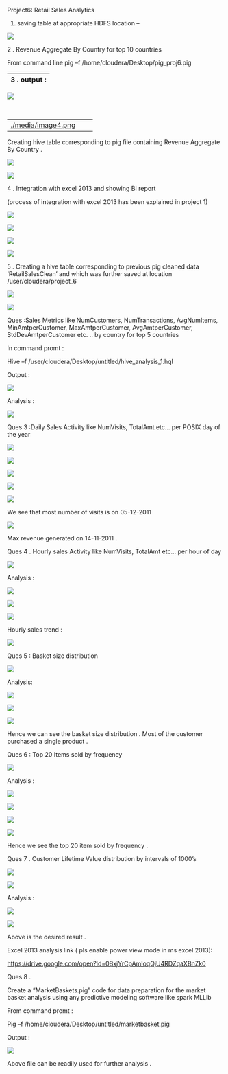 Project6: Retail Sales Analytics

1. saving table at appropriate HDFS location –

![](media/e8297bea477576106f27aae5d90a36ee.png)

2 . Revenue Aggregate By Country for top 10 countries

From command line pig –f /home/cloudera/Desktop/pig\_proj6.pig

| 3 . output : |
|--------------|


![](media/cbe880caf0602563c76f9344cf35d6ae.png)

 

|                                          |   |   |
|------------------------------------------|---|---|
| [./media/image4.png](./media/image4.png) |   |   |

Creating hive table corresponding to pig file containing Revenue Aggregate By
Country .

![](media/b7d9352226744ac981b95e043922fb7a.png)

![](media/a10918cb39248cb11d50317d49538ca8.png)

4 . Integration with excel 2013 and showing BI report

(process of integration with excel 2013 has been explained in project 1)

![](media/f7295e3fc170d8e92ce5a61e3a14c93e.png)

![](media/731bb689ce227bf689b198010d8154f3.png)

![](media/9b4c88dfba57a82d53ff7e95fd0d6edd.png)

![](media/5531f60eda155219f824a313af4c351d.png)

5 . Creating a hive table corresponding to previous pig cleaned data
‘RetailSalesClean’ and which was further saved at location
/user/cloudera/project\_6

![](media/27c068cb5116eb2fe8ae714cdb8f4e5d.png)

![](media/5d54d5fc43cd44735db93bf15d2a2b50.png)

Ques :Sales Metrics like NumCustomers, NumTransactions, AvgNumItems,
MinAmtperCustomer, MaxAmtperCustomer, AvgAmtperCustomer, StdDevAmtperCustomer
etc. .. by country for top 5 countries

In command promt :

Hive –f /user/cloudera/Desktop/untitled/hive\_analysis\_1.hql

Output :

![](media/befcf1525d96f1fc7045c3e4287bc3f3.png)

Analysis :

![](media/24fa364d88622698b349ac54e71f8da7.png)

Ques 3 :Daily Sales Activity like NumVisits, TotalAmt etc… per POSIX day of the
year

![](media/ff2004cc2d0ab020cc374b7a6baa97e9.png)

![](media/c69766a0b7e291d2fe0a59f651219197.png)

![](media/ef9be7f1cd846d1c19d723ae110097b4.png)

![](media/bf6f17d72af21fc77e91149ff87ee756.png)

![](media/2d040db14db9188f1dfa83382deb00bf.png)

We see that most number of visits is on 05-12-2011

![](media/cec4acf83234fe7b091a84f33c4a17f8.png)

Max revenue generated on 14-11-2011 .

Ques 4 . Hourly sales Activity like NumVisits, TotalAmt etc… per hour of day

![](media/101a651f190bfbd1fc301ba219a5e186.png)

Analysis :

![](media/44c741291f365a3f250682f1f9d10f3d.png)

![](media/062dd42289968ad7ba58589e252e6ae0.png)

![](media/266327e5a77e445b516b64c3c14d5d07.png)

Hourly sales trend :

![](media/28c97d4cb01bf4f7ad7876670547152a.png)

Ques 5 : Basket size distribution

![](media/8588a28608480c3d45f7e554b8d6fd7a.png)

Analysis:

![](media/269a1b95e8d83109a2d13a81437e617b.png)

![](media/f4775ae59db19dd4ecd326547eb31cfe.png)

![](media/cf5c70768ff50ea0b64fee6a35b683e7.png)

Hence we can see the basket size distribution . Most of the customer purchased a
single product .

Ques 6 : Top 20 Items sold by frequency

![](media/96869c4f87eec347c01d55dd773b9a9b.png)

Analysis :

![](media/13e1cdc4df30d771de740e3d4cbee3b0.png)

![](media/0cab3c8c2b1d127afdafc65973cc694b.png)

![](media/4fc4b2b69b1ee73237e0069678758e5a.png)

![](media/be086354173e4711e36409f7bd84c49a.png)

Hence we see the top 20 item sold by frequency .

Ques 7 . Customer Lifetime Value distribution by intervals of 1000’s

![](media/e6428b01dc661b8b4a2e61cfd30cc15d.png)

![](media/96f18ebbf769e1990cd801f946f5f042.png)

Analysis :

![](media/309065ee50659412eb0beb78fc97fd91.png)

![](media/fb6c8b3084139493b29e1abb2902490a.png)

Above is the desired result .

Excel 2013 analysis link ( pls enable power view mode in ms excel 2013):

<https://drive.google.com/open?id=0BxjYrCpAmIoqQjU4RDZqaXBnZk0>

Ques 8 .

Create a “MarketBaskets.pig” code for data preparation for the market basket
analysis using any predictive modeling software like spark MLLib

From command promt :

Pig –f /home/cloudera/Desktop/untitled/marketbasket.pig

Output :

![](media/3539e5ff727812f9f4aec2e90a2e26ee.png)

Above file can be readily used for further analysis .
